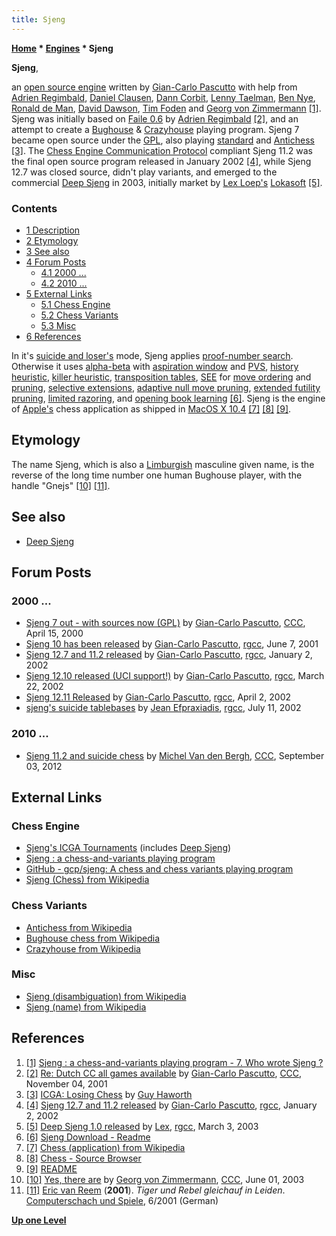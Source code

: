 ```yaml
---
title: Sjeng
---
```

**[Home](Home "Home") \* [Engines](Engines "Engines") \* Sjeng**


**Sjeng**,  

an [open source engine](Category:Open_Source "Category:Open Source") written by [Gian-Carlo Pascutto](Gian-Carlo_Pascutto "Gian-Carlo Pascutto") with help from [Adrien Regimbald](Adrien_Regimbald "Adrien Regimbald"), [Daniel Clausen](index.php?title=Daniel_Clausen&action=edit&redlink=1 "Daniel Clausen (page does not exist)"), [Dann Corbit](Dann_Corbit "Dann Corbit"), [Lenny Taelman](index.php?title=Lenny_Taelman&action=edit&redlink=1 "Lenny Taelman (page does not exist)"), [Ben Nye](index.php?title=Ben_Nye&action=edit&redlink=1 "Ben Nye (page does not exist)"), [Ronald de Man](Ronald_de_Man "Ronald de Man"), [David Dawson](index.php?title=David_Dawson&action=edit&redlink=1 "David Dawson (page does not exist)"), [Tim Foden](Tim_Foden "Tim Foden") and [Georg von Zimmermann](Georg_von_Zimmermann "Georg von Zimmermann") <a id="cite-note-1" href="#cite-ref-1">[1]</a>. Sjeng was initially based on [Faile 0.6](Faile "Faile") by [Adrien Regimbald](Adrien_Regimbald "Adrien Regimbald") <a id="cite-note-2" href="#cite-ref-2">[2]</a>, and an attempt to create a [Bughouse](index.php?title=Bughouse&action=edit&redlink=1 "Bughouse (page does not exist)") & [Crazyhouse](Crazyhouse "Crazyhouse") playing program. Sjeng 7 became open source under the [GPL](Free_Software_Foundation#GPL "Free Software Foundation"), also playing [standard](Chess "Chess") and [Antichess](Losing_Chess "Losing Chess") <a id="cite-note-3" href="#cite-ref-3">[3]</a>. The [Chess Engine Communication Protocol](Chess_Engine_Communication_Protocol "Chess Engine Communication Protocol") compliant Sjeng 11.2 was the final open source program released in January 2002 <a id="cite-note-4" href="#cite-ref-4">[4]</a>, while Sjeng 12.7 was closed source, didn't play variants, and emerged to the commercial [Deep Sjeng](Deep_Sjeng "Deep Sjeng") in 2003, initially market by [Lex Loep's](Lex_Loep "Lex Loep") [Lokasoft](Lokasoft "Lokasoft") <a id="cite-note-5" href="#cite-ref-5">[5]</a>. 



### Contents


* [1 Description](#description)
* [2 Etymology](#etymology)
* [3 See also](#see-also)
* [4 Forum Posts](#forum-posts)
	+ [4.1 2000 ...](#2000-...)
	+ [4.2 2010 ...](#2010-...)
* [5 External Links](#external-links)
	+ [5.1 Chess Engine](#chess-engine)
	+ [5.2 Chess Variants](#chess-variants)
	+ [5.3 Misc](#misc)
* [6 References](#references)






In it's [suicide and loser's](Losing_Chess "Losing Chess") mode, Sjeng applies [proof-number search](Proof-Number_Search "Proof-Number Search"). Otherwise it uses [alpha-beta](Alpha-Beta "Alpha-Beta") with [aspiration window](Aspiration_Windows "Aspiration Windows") and [PVS](Principal_Variation_Search "Principal Variation Search"), [history heuristic](History_Heuristic "History Heuristic"), [killer heuristic](Killer_Heuristic "Killer Heuristic"), [transposition tables](Transposition_Table "Transposition Table"), [SEE](Static_Exchange_Evaluation "Static Exchange Evaluation") for [move ordering](Move_Ordering "Move Ordering") and [pruning](Pruning "Pruning"), [selective extensions](Extensions "Extensions"), [adaptive null move pruning](Null_Move_Pruning#AdaptiveNullMovePruning "Null Move Pruning"), [extended futility pruning](Futility_Pruning#Extendedfutilitypruning "Futility Pruning"), [limited razoring](Razoring#LimitedRazoring "Razoring"), and [opening book learning](Book_Learning "Book Learning") <a id="cite-note-6" href="#cite-ref-6">[6]</a>. Sjeng is the engine of [Apple's](index.php?title=Apple&action=edit&redlink=1 "Apple (page does not exist)") chess application as shipped in [MacOS X 10.4](Mac_OS "Mac OS") <a id="cite-note-7" href="#cite-ref-7">[7]</a> <a id="cite-note-8" href="#cite-ref-8">[8]</a> <a id="cite-note-9" href="#cite-ref-9">[9]</a>.



## Etymology


The name Sjeng, which is also a [Limburgish](https://en.wikipedia.org/wiki/Limburgish_language) masculine given name, is the reverse of the long time number one human Bughouse player, with the handle "Gnejs" <a id="cite-note-10" href="#cite-ref-10">[10]</a> <a id="cite-note-11" href="#cite-ref-11">[11]</a>.



## See also


* [Deep Sjeng](Deep_Sjeng "Deep Sjeng")


## Forum Posts


### 2000 ...


* [Sjeng 7 out - with sources now (GPL)](https://www.stmintz.com/ccc/index.php?id=106176) by [Gian-Carlo Pascutto](Gian-Carlo_Pascutto "Gian-Carlo Pascutto"), [CCC](CCC "CCC"), April 15, 2000
* [Sjeng 10 has been released](http://groups.google.com/group/rec.games.chess.computer/browse_frm/thread/b9ebbbdba6c8b9f3) by [Gian-Carlo Pascutto](Gian-Carlo_Pascutto "Gian-Carlo Pascutto"), [rgcc](Computer_Chess_Forums "Computer Chess Forums"), June 7, 2001
* [Sjeng 12.7 and 11.2 released](http://groups.google.com/group/rec.games.chess.computer/browse_frm/thread/66707061247326df) by [Gian-Carlo Pascutto](Gian-Carlo_Pascutto "Gian-Carlo Pascutto"), [rgcc](Computer_Chess_Forums "Computer Chess Forums"), January 2, 2002
* [Sjeng 12.10 released (UCI support!)](http://groups.google.com/group/rec.games.chess.computer/browse_frm/thread/1d26baa93648f128) by [Gian-Carlo Pascutto](Gian-Carlo_Pascutto "Gian-Carlo Pascutto"), [rgcc](Computer_Chess_Forums "Computer Chess Forums"), March 22, 2002
* [Sjeng 12.11 Released](http://groups.google.com/group/rec.games.chess.computer/browse_frm/thread/2989a0b857e92c94) by [Gian-Carlo Pascutto](Gian-Carlo_Pascutto "Gian-Carlo Pascutto"), [rgcc](Computer_Chess_Forums "Computer Chess Forums"), April 2, 2002
* [sjeng's suicide tablebases](http://groups.google.com/group/rec.games.chess.computer/browse_frm/thread/fe2e9d80451eb343) by [Jean Efpraxiadis](index.php?title=Jean_Efpraxiadis&action=edit&redlink=1 "Jean Efpraxiadis (page does not exist)"), [rgcc](Computer_Chess_Forums "Computer Chess Forums"), July 11, 2002


### 2010 ...


* [Sjeng 11.2 and suicide chess](http://www.talkchess.com/forum/viewtopic.php?t=45003) by [Michel Van den Bergh](Michel_Van_den_Bergh "Michel Van den Bergh"), [CCC](CCC "CCC"), September 03, 2012


## External Links


### Chess Engine


* [Sjeng's ICGA Tournaments](https://www.game-ai-forum.org/icga-tournaments/program.php?id=72) (includes [Deep Sjeng](Deep_Sjeng "Deep Sjeng"))
* [Sjeng : a chess-and-variants playing program](https://www.sjeng.org/indexold.html)
* [GitHub - gcp/sjeng: A chess and chess variants playing program](https://github.com/gcp/sjeng)
* [Sjeng (Chess) from Wikipedia](https://en.wikipedia.org/wiki/Sjeng_%28Chess%29)


### Chess Variants


* [Antichess from Wikipedia](https://en.wikipedia.org/wiki/Antichess)
* [Bughouse chess from Wikipedia](https://en.wikipedia.org/wiki/Bughouse_chess)
* [Crazyhouse from Wikipedia](https://en.wikipedia.org/wiki/Crazyhouse)


### Misc


* [Sjeng (disambiguation) from Wikipedia](https://en.wikipedia.org/wiki/Sjeng)
* [Sjeng (name) from Wikipedia](https://en.wikipedia.org/wiki/Sjeng_%28name%29)


## References


1. <a id="cite-ref-1" href="#cite-note-1">[1]</a> [Sjeng : a chess-and-variants playing program - 7. Who wrote Sjeng ?](http://sjeng.org/indexold.html)
2. <a id="cite-ref-2" href="#cite-note-2">[2]</a> [Re: Dutch CC all games available](https://www.stmintz.com/ccc/index.php?id=195551) by [Gian-Carlo Pascutto](Gian-Carlo_Pascutto "Gian-Carlo Pascutto"), [CCC](CCC "CCC"), November 04, 2001
3. <a id="cite-ref-3" href="#cite-note-3">[3]</a> [ICGA: Losing Chess](http://ilk.uvt.nl/icga/games/losingchess/) by [Guy Haworth](Guy_Haworth "Guy Haworth")
4. <a id="cite-ref-4" href="#cite-note-4">[4]</a> [Sjeng 12.7 and 11.2 released](http://groups.google.com/group/rec.games.chess.computer/browse_frm/thread/66707061247326df) by [Gian-Carlo Pascutto](Gian-Carlo_Pascutto "Gian-Carlo Pascutto"), [rgcc](Computer_Chess_Forums "Computer Chess Forums"), January 2, 2002
5. <a id="cite-ref-5" href="#cite-note-5">[5]</a> [Deep Sjeng 1.0 released](http://groups.google.com/group/rec.games.chess.computer/browse_frm/thread/261bfb217175033a) by [Lex](Lex_Loep "Lex Loep"), [rgcc](Computer_Chess_Forums "Computer Chess Forums"), March 3, 2003
6. <a id="cite-ref-6" href="#cite-note-6">[6]</a> [Sjeng Download - Readme](http://sjeng.org/download.html)
7. <a id="cite-ref-7" href="#cite-note-7">[7]</a> [Chess (application) from Wikipedia](https://en.wikipedia.org/wiki/Chess_%28application%29)
8. <a id="cite-ref-8" href="#cite-note-8">[8]</a> [Chess - Source Browser](http://www.opensource.apple.com/source/Chess/Chess-110.0.6/)
9. <a id="cite-ref-9" href="#cite-note-9">[9]</a> [README](http://www.opensource.apple.com/source/Chess/Chess-110.0.6/README)
10. <a id="cite-ref-10" href="#cite-note-10">[10]</a> [Yes, there are](https://www.stmintz.com/ccc/index.php?id=298890) by [Georg von Zimmermann](Georg_von_Zimmermann "Georg von Zimmermann"), [CCC](CCC "CCC"), June 01, 2003
11. <a id="cite-ref-11" href="#cite-note-11">[11]</a> [Eric van Reem](Eric_van_Reem "Eric van Reem") (**2001**). *Tiger und Rebel gleichauf in Leiden*. [Computerschach und Spiele](Computerschach_und_Spiele "Computerschach und Spiele"), 6/2001 (German)

**[Up one Level](Engines "Engines")**







 
